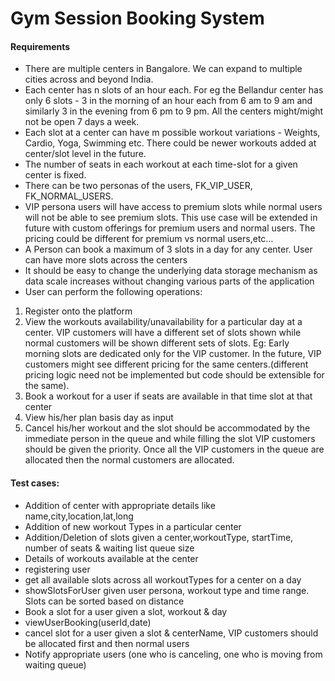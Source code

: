 # Gym Session Booking System

#### Requirements

- There are multiple centers in Bangalore. We can expand to multiple cities across and beyond India.
- Each center has n slots of an hour each. For eg the Bellandur center has only 6 slots - 3 in the morning of an hour each from 6 am to 9 am and similarly 3 in the evening from 6 pm to 9 pm. All the centers might/might not be open 7 days a week.
- Each slot at a center can have m possible workout variations - Weights, Cardio, Yoga, Swimming etc. There could be newer workouts added at center/slot level in the future.
- The number of seats in each workout at each time-slot for a given center is fixed.
- There can be two personas of the users, FK_VIP_USER, FK_NORMAL_USERS.
- VIP persona users will have access to premium slots while normal users will not be able to see premium slots. This use case will be extended in future with custom offerings for premium users and normal users. The pricing could be different for premium vs normal users,etc… 
- A Person can book a maximum of 3 slots in a day for any center. User can have more slots across the centers
- It should be easy to change the underlying data storage mechanism as data scale increases without changing various parts of the application
- User can perform the following operations:
1. Register onto the platform
2. View the workouts availability/unavailability for a particular day at a center. VIP customers will have a different set of slots shown while normal customers will be shown different sets of slots. Eg: Early morning slots are dedicated only for the VIP customer. In the future, VIP customers might see different pricing for the same centers.(different pricing logic need not be implemented but code should be extensible for the same).
3. Book a workout for a user if seats are available in that time slot at that center
4. View his/her plan basis day as input
5. Cancel his/her workout and the slot should be accommodated by the immediate person in the queue and while filling the slot VIP customers should be given the priority. Once all the VIP customers in the queue are allocated then the normal customers are allocated.

#### Test cases:
- Addition of center with appropriate details like name,city,location,lat,long
- Addition of new workout Types in a particular center
- Addition/Deletion of slots given a center,workoutType, startTime, number of seats & waiting list queue size
- Details of workouts available at the center
- registering user
- get all available slots across all workoutTypes for a center on a day
- showSlotsForUser given user persona, workout type and time range. Slots can be sorted based on distance
- Book a slot for a user given a slot, workout & day
- viewUserBooking(userId,date) 
- cancel slot for a user given a slot & centerName, VIP customers should be allocated first and then normal users
- Notify appropriate users (one who is  canceling, one who is moving from waiting queue)
